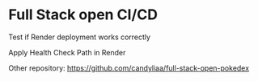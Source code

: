 # Full Stack open CI/CD

Test if Render deployment works correctly

Apply Health Check Path in Render

Other repository: https://github.com/candyliaa/full-stack-open-pokedex
